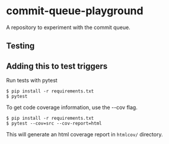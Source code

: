 # commit-queue-playground

A repository to experiment with the commit queue.

## Testing
## Adding this  to test triggers
Run tests with pytest
```
$ pip install -r requirements.txt
$ pytest
```

To get code coverage information, use the --cov flag.

```
$ pip install -r requirements.txt
$ pytest --cov=src --cov-report=html
```

This will generate an html coverage report in `htmlcov/` directory.
